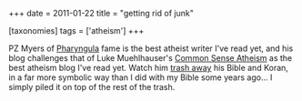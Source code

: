 +++
date = 2011-01-22
title = "getting rid of junk"

[taxonomies]
tags = ['atheism']
+++

PZ Myers of [Pharyngula] fame is the best atheist writer I've read yet,
and his blog challenges that of Luke Muehlhauser's [Common Sense
Atheism] as the best atheism blog I've read yet. Watch him [trash away]
his Bible and Koran, in a far more symbolic way than I did with my Bible
some years ago... I simply piled it on top of the rest of the trash.

  [Pharyngula]: http://scienceblogs.com/pharyngula/
  [Common Sense Atheism]: http://commonsenseatheism.com/
  [trash away]: http://scienceblogs.com/pharyngula/2010/09/26/sunday-sacrilege-a-funeral-for/
